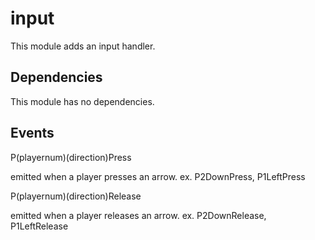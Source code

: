 # input
This module adds an input handler.
    
## Dependencies

This module has no dependencies.

## Events

  P(playernum)(direction)Press

emitted when a player presses an arrow. ex. P2DownPress, P1LeftPress



   P(playernum)(direction)Release

emitted when a player releases an arrow. ex. P2DownRelease, P1LeftRelease

